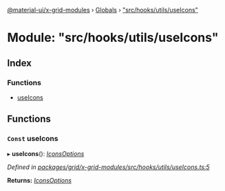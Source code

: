 [@material-ui/x-grid-modules](../README.md) › [Globals](../globals.md) › ["src/hooks/utils/useIcons"](_src_hooks_utils_useicons_.md)

# Module: "src/hooks/utils/useIcons"

## Index

### Functions

- [useIcons](_src_hooks_utils_useicons_.md#const-useicons)

## Functions

### `Const` useIcons

▸ **useIcons**(): _[IconsOptions](../interfaces/_src_models_gridoptions_.iconsoptions.md)_

_Defined in [packages/grid/x-grid-modules/src/hooks/utils/useIcons.ts:5](https://github.com/mui-org/material-ui-x/blob/a679779/packages/grid/x-grid-modules/src/hooks/utils/useIcons.ts#L5)_

**Returns:** _[IconsOptions](../interfaces/_src_models_gridoptions_.iconsoptions.md)_
